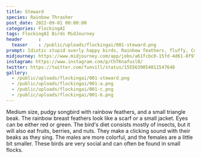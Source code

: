 ```yaml
---
title: Steward
species: Rainbow Thrasher
post_date: 2022-09-01 00:00:00
categories: FlockingAI
tags: FlockingAI Birds MidJourney
header      :
  teaser    : /public/uploads/flockingai/001-steward.png
prompt: Idiotic stupid overly happy birds, Rainbow feathers, fluffy, Cute, Whole body
midjourney: https://www.midjourney.com/app/jobs/a61fcbc0-15fd-4d61-8f97-0c2bf7aa879e
instagram: https://www.instagram.com/p/ChTKnafusl0/
twitter: https://twitter.com/funvill/status/1555639054011547648
gallery: 
  - /public/uploads/flockingai/001-steward.png
  - /public/uploads/flockingai/001-a.png
  - /public/uploads/flockingai/001-c.png
  - /public/uploads/flockingai/001-b.png
---
```


Medium size, pudgy songbird with rainbow feathers, and a small triangle beak. The rainbow breast feathers look like a scarf or a small jacket. Eyes can be either red or green. The bird's diet consists mostly of insects, but it will also eat fruits, berries, and nuts. They make a clicking sound with their beaks as they sing. The males are more colorful, and the females are a little bit smaller. These birds are very social and can often be found in small flocks.
